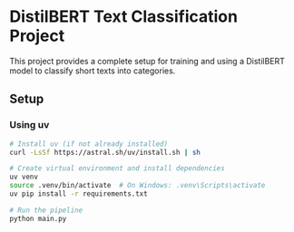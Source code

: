 # DistilBERT Text Classification Project

This project provides a complete setup for training and using a DistilBERT model to classify short texts into categories.

## Setup

### Using uv

```bash
# Install uv (if not already installed)
curl -LsSf https://astral.sh/uv/install.sh | sh

# Create virtual environment and install dependencies
uv venv
source .venv/bin/activate  # On Windows: .venv\Scripts\activate
uv pip install -r requirements.txt

# Run the pipeline
python main.py
```
